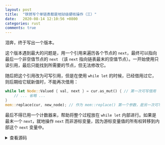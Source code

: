 ```yaml
---
layout: post
title:  "铁锈写个单链表都是地狱级硬核操作（三）"
date:   2020-08-14 12:10:56 +0800
categories: rust
comments: true
---
```


泪奔，终于写出一个版本。

这个版本遇到最大的问题是，用一个引用来遍历各个节点的 `next`，最终可以指向最后一个非空值节点的 `next` （该 `next` 指向链表最末的空值节点）。一开始使用只读引用，最后只能找到所需要的节点，但无法修改它。

随后把这个引用改为可写引用，但是在使用 `while let` 的时候，已经借用过它，则后期给它赋新值时，不能再次借用：
```rust
while let Node::Valued { val, next } = cur.as_mut() { // 第一次可写借用
    // ... 省略 ...
}
mem::replace(cur, new_node); // 作为 mem::replace() 第一个参数，是另一次可写借用
```
最后不得已用一个计数器来，帮助将整个过程放在 `while let` 内部进行。如果是最末一个 `next`，就地操作 `next` 而非游标变量，因为游标变量值的所有权转移到内部这个 `next` 变量中。

<details>
    <summary>查看源码</summary>
    <script src="https://gist.github.com/straightdave/186eb35c92b25e14fc6ce5fa8d68a250.js"></script>
</detail>


<br>
<hr>

<div id="disqus_thread"></div>
<script>
(function() { // DON'T EDIT BELOW THIS LINE
var d = document, s = d.createElement('script');
s.src = 'https://straightdave-github-io.disqus.com/embed.js';
s.setAttribute('data-timestamp', +new Date());
(d.head || d.body).appendChild(s);
})();
</script>
<noscript>Please enable JavaScript to view the <a href="https://disqus.com/?ref_noscript">comments powered by Disqus.</a></noscript>
